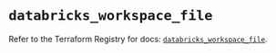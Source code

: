 # `databricks_workspace_file`

Refer to the Terraform Registry for docs: [`databricks_workspace_file`](https://registry.terraform.io/providers/databricks/databricks/1.52.0/docs/resources/workspace_file).
